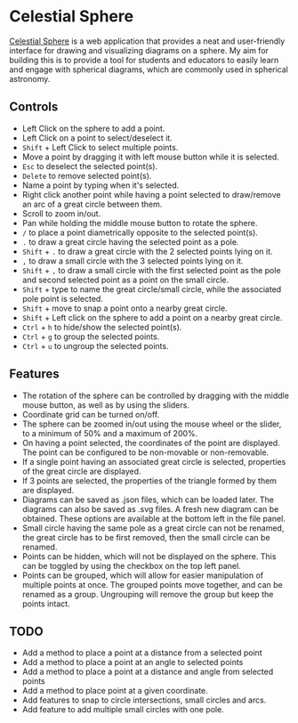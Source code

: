 # Celestial Sphere

[Celestial Sphere](https://bunchofcellulose.github.io/celestialsphere/) is a web application that provides a neat and user-friendly interface for drawing and visualizing diagrams on a sphere. My aim for building this is to provide a tool for students and educators to easily learn and engage with spherical diagrams, which are commonly used in spherical astronomy.

## Controls

- Left Click on the sphere to add a point.
- Left Click on a point to select/deselect it.
- `Shift` + Left Click to select multiple points.
- Move a point by dragging it with left mouse button while it is selected.
- `Esc` to deselect the selected point(s).
- `Delete` to remove selected point(s).
- Name a point by typing when it's selected.
- Right click another point while having a point selected to draw/remove an arc of a great circle between them.
- Scroll to zoom in/out.
- Pan while holding the middle mouse button to rotate the sphere.
- `/` to place a point diametrically opposite to the selected point(s).
- `.` to draw a great circle having the selected point as a pole.
- `Shift` + `.` to draw a great circle with the 2 selected points lying on it.
- `,` to draw a small circle with the 3 selected points lying on it.
- `Shift` + `,` to draw a small circle with the first selected point as the pole and second selected point as a point on the small circle.
- `Shift` + type to name the great circle/small circle, while the associated pole point is selected.
- `Shift` + move to snap a point onto a nearby great circle.
- `Shift` + Left click on the sphere to add a point on a nearby great circle.
- `Ctrl` + `h` to hide/show the selected point(s).
- `Ctrl` + `g` to group the selected points.
- `Ctrl` + `u` to ungroup the selected points.

## Features

- The rotation of the sphere can be controlled by dragging with the middle mouse button, as well as by using the sliders.
- Coordinate grid can be turned on/off.
- The sphere can be zoomed in/out using the mouse wheel or the slider, to a minimum of 50% and a maximum of 200%.
- On having a point selected, the coordinates of the point are displayed. The point can be configured to be non-movable or non-removable.
- If a single point having an associated great circle is selected, properties of the great circle are displayed.
- If 3 points are selected, the properties of the triangle formed by them are displayed.
- Diagrams can be saved as .json files, which can be loaded later. The diagrams can also be saved as .svg files. A fresh new diagram can be obtained. These options are available at the bottom left in the file panel.
- Small circle having the same pole as a great circle can not be renamed, the great circle has to be first removed, then the small circle can be renamed.
- Points can be hidden, which will not be displayed on the sphere. This can be toggled by using the checkbox on the top left panel.
- Points can be grouped, which will allow for easier manipulation of multiple points at once. The grouped points move together, and can be renamed as a group. Ungrouping will remove the group but keep the points intact.

## TODO

- Add a method to place a point at a distance from a selected point
- Add a method to place a point at an angle to selected points
- Add a method to place a point at a distance and angle from selected points
- Add a method to place point at a given coordinate.
- Add features to snap to circle intersections, small circles and arcs.
- Add feature to add multiple small circles with one pole.
